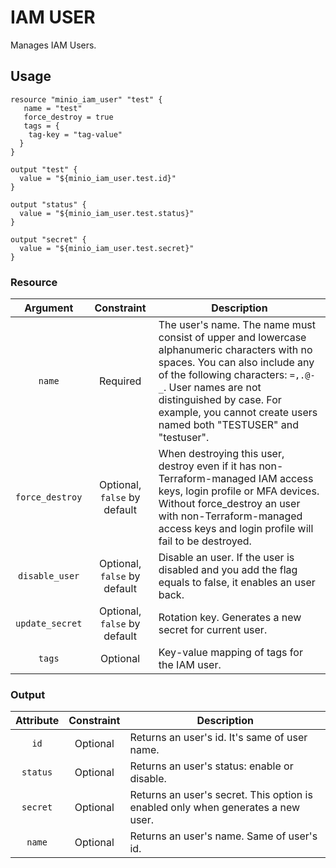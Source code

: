 # IAM USER

Manages IAM Users.

## Usage

```hcl
resource "minio_iam_user" "test" {
   name = "test"
   force_destroy = true
   tags = {
    tag-key = "tag-value"
  }
}

output "test" {
  value = "${minio_iam_user.test.id}"
}

output "status" {
  value = "${minio_iam_user.test.status}"
}

output "secret" {
  value = "${minio_iam_user.test.secret}"
}
```

### Resource

|    Argument     |           Constraint           | Description                                                                                                                                                                                                                                                                                |
| :-------------: | :----------------------------: | ------------------------------------------------------------------------------------------------------------------------------------------------------------------------------------------------------------------------------------------------------------------------------------------ |
|     `name`      |            Required            | The user's name. The name must consist of upper and lowercase alphanumeric characters with no spaces. You can also include any of the following characters: `=,.@-_`. User names are not distinguished by case. For example, you cannot create users named both "TESTUSER" and "testuser". |
| `force_destroy` | Optional, `false`  by  default | When destroying this user, destroy even if it has non-Terraform-managed IAM access keys, login profile or MFA devices. Without force_destroy an user with non-Terraform-managed access keys and login profile will fail to be destroyed.                                                   |
| `disable_user`  | Optional, `false`  by  default | Disable an user. If the user is disabled and you add the flag equals to false, it enables an user back.                                                                                                                                                                                    |
| `update_secret` | Optional, `false`  by  default | Rotation key. Generates a new secret for current user.                                                                                                                                                                                                                                     |
|     `tags`      |            Optional            | Key-value mapping of tags for the IAM user.                                                                                                                                                                                                                                                |

### Output

| Attribute | Constraint | Description                                                                      |
| :-------: | :--------: | -------------------------------------------------------------------------------- |
|   `id`    |  Optional  | Returns an user's id. It's same of user name.                                    |
| `status`  |  Optional  | Returns an user's status: enable or disable.                                     |
| `secret`  |  Optional  | Returns an user's secret. This option is enabled only when generates a new user. |
|  `name`   |  Optional  | Returns an user's name. Same of user's id.                                       |
